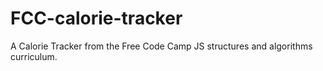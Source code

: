 # FCC-calorie-tracker
<p>
  A Calorie Tracker from the Free Code Camp JS structures and algorithms curriculum. 
</p>
